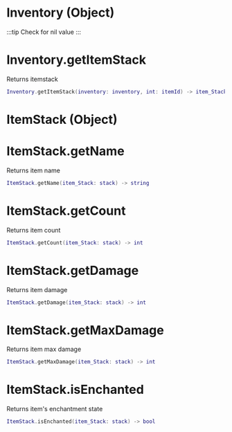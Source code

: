 # Inventory (Object)
:::tip
Check for nil value
:::

# Inventory.getItemStack
Returns itemstack
```lua
Inventory.getItemStack(inventory: inventory, int: itemId) -> item_Stack
```

# ItemStack (Object)

# ItemStack.getName
Returns item name
```lua
ItemStack.getName(item_Stack: stack) -> string
```
# ItemStack.getCount
Returns item count
```lua
ItemStack.getCount(item_Stack: stack) -> int
```
# ItemStack.getDamage
Returns item damage
```lua
ItemStack.getDamage(item_Stack: stack) -> int
```
# ItemStack.getMaxDamage
Returns item max damage
```lua
ItemStack.getMaxDamage(item_Stack: stack) -> int
```
# ItemStack.isEnchanted
Returns item's enchantment state
```lua
ItemStack.isEnchanted(item_Stack: stack) -> bool
```
